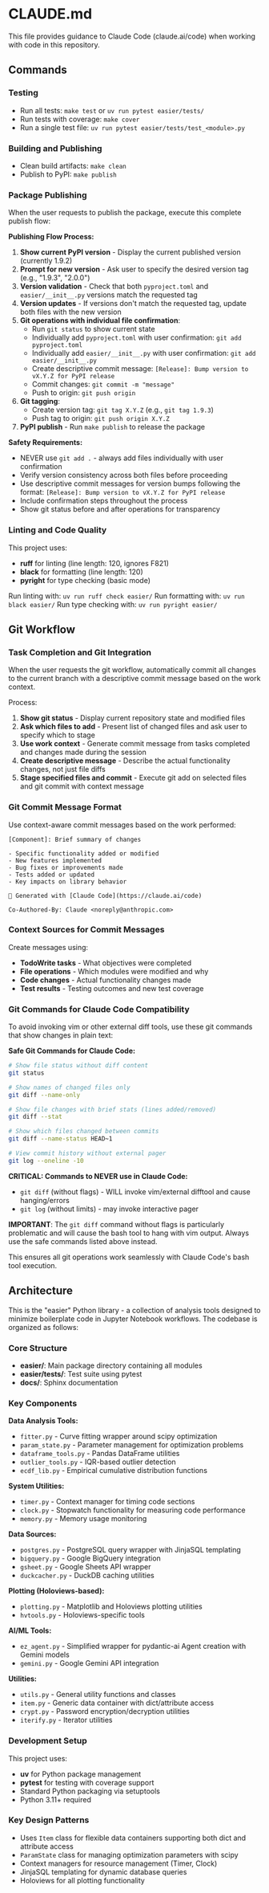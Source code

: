 # CLAUDE.md

This file provides guidance to Claude Code (claude.ai/code) when working with code in this repository.

## Commands

### Testing
- Run all tests: `make test` or `uv run pytest easier/tests/`
- Run tests with coverage: `make cover`
- Run a single test file: `uv run pytest easier/tests/test_<module>.py`

### Building and Publishing
- Clean build artifacts: `make clean`
- Publish to PyPI: `make publish`

### Package Publishing
When the user requests to publish the package, execute this complete publish flow:

**Publishing Flow Process:**
1. **Show current PyPI version** - Display the current published version (currently 1.9.2)
2. **Prompt for new version** - Ask user to specify the desired version tag (e.g., "1.9.3", "2.0.0")
3. **Version validation** - Check that both `pyproject.toml` and `easier/__init__.py` versions match the requested tag
4. **Version updates** - If versions don't match the requested tag, update both files with the new version
5. **Git operations with individual file confirmation**:
   - Run `git status` to show current state
   - Individually add `pyproject.toml` with user confirmation: `git add pyproject.toml`
   - Individually add `easier/__init__.py` with user confirmation: `git add easier/__init__.py`
   - Create descriptive commit message: `[Release]: Bump version to vX.Y.Z for PyPI release`
   - Commit changes: `git commit -m "message"`
   - Push to origin: `git push origin`
6. **Git tagging**:
   - Create version tag: `git tag X.Y.Z` (e.g., `git tag 1.9.3`)
   - Push tag to origin: `git push origin X.Y.Z`
7. **PyPI publish** - Run `make publish` to release the package

**Safety Requirements:**
- NEVER use `git add .` - always add files individually with user confirmation
- Verify version consistency across both files before proceeding
- Use descriptive commit messages for version bumps following the format: `[Release]: Bump version to vX.Y.Z for PyPI release`
- Include confirmation steps throughout the process
- Show git status before and after operations for transparency

### Linting and Code Quality
This project uses:
- **ruff** for linting (line length: 120, ignores F821)
- **black** for formatting (line length: 120)
- **pyright** for type checking (basic mode)

Run linting with: `uv run ruff check easier/`
Run formatting with: `uv run black easier/`
Run type checking with: `uv run pyright easier/`

## Git Workflow

### Task Completion and Git Integration
When the user requests the git workflow, automatically commit all changes to the current branch with a descriptive commit message based on the work context.

Process:
1. **Show git status** - Display current repository state and modified files
2. **Ask which files to add** - Present list of changed files and ask user to specify which to stage
3. **Use work context** - Generate commit message from tasks completed and changes made during the session
4. **Create descriptive message** - Describe the actual functionality changes, not just file diffs
5. **Stage specified files and commit** - Execute git add on selected files and git commit with context message

### Git Commit Message Format
Use context-aware commit messages based on the work performed:

```
[Component]: Brief summary of changes

- Specific functionality added or modified
- New features implemented
- Bug fixes or improvements made
- Tests added or updated
- Key impacts on library behavior

🤖 Generated with [Claude Code](https://claude.ai/code)

Co-Authored-By: Claude <noreply@anthropic.com>
```

### Context Sources for Commit Messages
Create messages using:
- **TodoWrite tasks** - What objectives were completed
- **File operations** - Which modules were modified and why
- **Code changes** - Actual functionality changes made
- **Test results** - Testing outcomes and new test coverage

### Git Commands for Claude Code Compatibility
To avoid invoking vim or other external diff tools, use these git commands that show changes in plain text:

**Safe Git Commands for Claude Code:**
```bash
# Show file status without diff content
git status

# Show names of changed files only
git diff --name-only

# Show file changes with brief stats (lines added/removed)
git diff --stat

# Show which files changed between commits
git diff --name-status HEAD~1

# View commit history without external pager
git log --oneline -10
```

**CRITICAL: Commands to NEVER use in Claude Code:**
- `git diff` (without flags) - WILL invoke vim/external difftool and cause hanging/errors
- `git log` (without limits) - may invoke interactive pager

**IMPORTANT**: The `git diff` command without flags is particularly problematic and will cause the bash tool to hang with vim output. Always use the safe commands listed above instead.

This ensures all git operations work seamlessly with Claude Code's bash tool execution.

## Architecture

This is the "easier" Python library - a collection of analysis tools designed to minimize boilerplate code in Jupyter Notebook workflows. The codebase is organized as follows:

### Core Structure
- **easier/**: Main package directory containing all modules
- **easier/tests/**: Test suite using pytest
- **docs/**: Sphinx documentation

### Key Components

**Data Analysis Tools:**
- `fitter.py` - Curve fitting wrapper around scipy optimization
- `param_state.py` - Parameter management for optimization problems
- `dataframe_tools.py` - Pandas DataFrame utilities
- `outlier_tools.py` - IQR-based outlier detection
- `ecdf_lib.py` - Empirical cumulative distribution functions

**System Utilities:**
- `timer.py` - Context manager for timing code sections
- `clock.py` - Stopwatch functionality for measuring code performance
- `memory.py` - Memory usage monitoring

**Data Sources:**
- `postgres.py` - PostgreSQL query wrapper with JinjaSQL templating
- `bigquery.py` - Google BigQuery integration
- `gsheet.py` - Google Sheets API wrapper
- `duckcacher.py` - DuckDB caching utilities

**Plotting (Holoviews-based):**
- `plotting.py` - Matplotlib and Holoviews plotting utilities
- `hvtools.py` - Holoviews-specific tools

**AI/ML Tools:**
- `ez_agent.py` - Simplified wrapper for pydantic-ai Agent creation with Gemini models
- `gemini.py` - Google Gemini API integration

**Utilities:**
- `utils.py` - General utility functions and classes
- `item.py` - Generic data container with dict/attribute access
- `crypt.py` - Password encryption/decryption utilities
- `iterify.py` - Iterator utilities

### Development Setup
This project uses:
- **uv** for Python package management
- **pytest** for testing with coverage support
- Standard Python packaging via setuptools
- Python 3.11+ required

### Key Design Patterns
- Uses `Item` class for flexible data containers supporting both dict and attribute access
- `ParamState` class for managing optimization parameters with scipy
- Context managers for resource management (Timer, Clock)
- JinjaSQL templating for dynamic database queries
- Holoviews for all plotting functionality